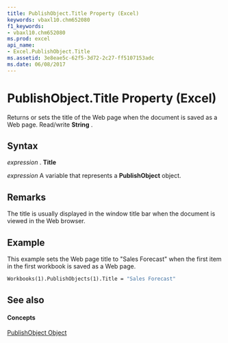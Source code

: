 ```yaml
---
title: PublishObject.Title Property (Excel)
keywords: vbaxl10.chm652080
f1_keywords:
- vbaxl10.chm652080
ms.prod: excel
api_name:
- Excel.PublishObject.Title
ms.assetid: 3e8eae5c-62f5-3d72-2c27-ff5107153adc
ms.date: 06/08/2017
---
```



# PublishObject.Title Property (Excel)

Returns or sets the title of the Web page when the document is saved as a Web page. Read/write  **String** .


## Syntax

 _expression_ . **Title**

 _expression_ A variable that represents a **PublishObject** object.


## Remarks

The title is usually displayed in the window title bar when the document is viewed in the Web browser.


## Example

This example sets the Web page title to "Sales Forecast" when the first item in the first workbook is saved as a Web page.


```vb
Workbooks(1).PublishObjects(1).Title = "Sales Forecast"
```


## See also


#### Concepts


[PublishObject Object](Excel.PublishObject.md)

